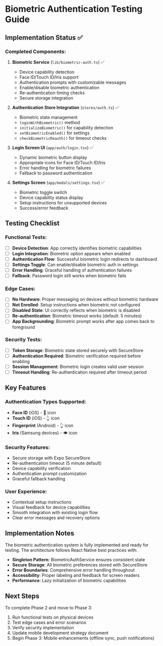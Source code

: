 # Biometric Authentication Testing Guide

## Implementation Status ✅

### Completed Components:

1. **Biometric Service** (`lib/biometric-auth.ts`) ✅
   - Device capability detection
   - Face ID/Touch ID/Iris support
   - Authentication prompts with customizable messages
   - Enable/disable biometric authentication
   - Re-authentication timing checks
   - Secure storage integration

2. **Authentication Store Integration** (`stores/auth.ts`) ✅
   - Biometric state management
   - `loginWithBiometric()` method
   - `initializeBiometric()` for capability detection
   - `setBiometricEnabled()` for settings
   - `checkBiometricReauth()` for timeout checks

3. **Login Screen UI** (`app/auth/login.tsx`) ✅
   - Dynamic biometric button display
   - Appropriate icons for Face ID/Touch ID/Iris
   - Error handling for biometric failures
   - Fallback to password authentication

4. **Settings Screen** (`app/modals/settings.tsx`) ✅
   - Biometric toggle switch
   - Device capability status display
   - Setup instructions for unsupported devices
   - Success/error feedback

## Testing Checklist

### Functional Tests:
- [ ] **Device Detection**: App correctly identifies biometric capabilities
- [ ] **Login Integration**: Biometric option appears when enabled
- [ ] **Authentication Flow**: Successful biometric login redirects to dashboard
- [ ] **Settings Toggle**: Can enable/disable biometric auth in settings
- [ ] **Error Handling**: Graceful handling of authentication failures
- [ ] **Fallback**: Password login still works when biometric fails

### Edge Cases:
- [ ] **No Hardware**: Proper messaging on devices without biometric hardware
- [ ] **Not Enrolled**: Setup instructions when biometric not configured
- [ ] **Disabled State**: UI correctly reflects when biometric is disabled
- [ ] **Re-authentication**: Biometric timeout works (default: 5 minutes)
- [ ] **App Backgrounding**: Biometric prompt works after app comes back to foreground

### Security Tests:
- [ ] **Token Storage**: Biometric state stored securely with SecureStore
- [ ] **Authentication Required**: Biometric verification required before enabling
- [ ] **Session Management**: Biometric login creates valid user session
- [ ] **Timeout Handling**: Re-authentication required after timeout period

## Key Features

### Authentication Types Supported:
- **Face ID** (iOS) - 👤 icon
- **Touch ID** (iOS) - 👆 icon  
- **Fingerprint** (Android) - 👆 icon
- **Iris** (Samsung devices) - 👁️ icon

### Security Features:
- Secure storage with Expo SecureStore
- Re-authentication timeout (5 minute default)
- Device capability verification
- Authentication prompt customization
- Graceful fallback handling

### User Experience:
- Contextual setup instructions
- Visual feedback for device capabilities
- Smooth integration with existing login flow
- Clear error messages and recovery options

## Implementation Notes

The biometric authentication system is fully implemented and ready for testing. The architecture follows React Native best practices with:

- **Singleton Pattern**: BiometricAuthService ensures consistent state
- **Secure Storage**: All biometric preferences stored with SecureStore
- **Error Boundaries**: Comprehensive error handling throughout
- **Accessibility**: Proper labeling and feedback for screen readers
- **Performance**: Lazy initialization of biometric capabilities

## Next Steps

To complete Phase 2 and move to Phase 3:
1. Run functional tests on physical devices
2. Test edge cases and error scenarios  
3. Verify security implementation
4. Update mobile development strategy document
5. Begin Phase 3: Mobile enhancements (offline sync, push notifications)
